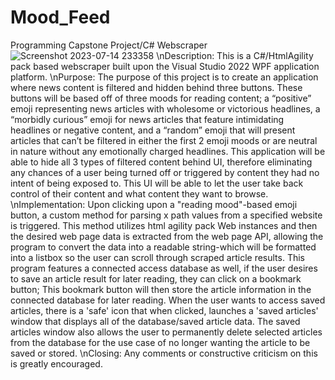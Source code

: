 # Mood_Feed
Programming Capstone Project/C# Webscraper
![Screenshot 2023-07-14 233358](https://github.com/SBurgerss/Mood_Feed/assets/131003779/2edb0f0d-b8c1-47ab-861e-763f22bd19e0)
\nDescription:
This is a C#/HtmlAgility pack based webscraper built upon the Visual Studio 2022 WPF application platform.
\nPurpose:
The purpose of this project is to create an application where news content is filtered and hidden 
behind three buttons. These buttons will be based off of three moods for reading content; a 
“positive” emoji representing news articles with wholesome or victorious headlines, a “morbidly 
curious” emoji for news articles that feature intimidating headlines or negative content, and a 
“random” emoji that will present articles that can’t be filtered in either the first 2 emoji moods or 
are neutral in nature without any emotionally charged headlines. This application will be able to 
hide all 3 types of filtered content behind UI, therefore eliminating any chances of a user being 
turned off or triggered by content they had no intent of being exposed to. This UI will be able to 
let the user take back control of their content and what content they want to browse.
\nImplementation:
Upon clicking upon a "reading mood"-based emoji button, a custom method for parsing x path values from a specified website is triggered. This method utilizes html agility pack Web instances and then the desired web page data is extracted from the web page API, allowing the program to convert the data into a readable string-which will be formatted into a listbox so the user can scroll through scraped article results.
This program features a connected access database as well, if the user desires to save an article result for later reading, they can click on a bookmark button; This bookmark button will then store the article information in the connected database for later reading.
When the user wants to access saved articles, there is a 'safe' icon that when clicked, launches a 'saved articles' window that displays all of the database/saved article data. The saved articles window also allows the user to permanently delete selected articles from the database for the use case of no longer wanting the article to be saved or stored.
\nClosing:
Any comments or constructive criticism on this is greatly encouraged.

